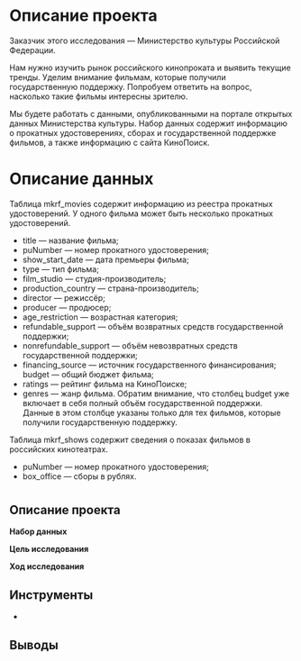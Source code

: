 # Описание проекта

Заказчик этого исследования — Министерство культуры Российской Федерации. 

Нам нужно изучить рынок российского кинопроката и выявить текущие тренды. Уделим внимание фильмам, которые получили государственную поддержку. Попробуем ответить на вопрос, насколько такие фильмы интересны зрителю. 

Мы будете работать с данными, опубликованными на портале открытых данных Министерства культуры. Набор данных содержит информацию о прокатных удостоверениях, сборах и государственной поддержке фильмов, а также информацию с сайта КиноПоиск. 

# Описание данных

Таблица mkrf_movies содержит информацию из реестра прокатных удостоверений. У одного фильма может быть несколько прокатных удостоверений. 

* title — название фильма;
* puNumber — номер прокатного удостоверения;
* show_start_date — дата премьеры фильма;
* type — тип фильма;
* film_studio — студия-производитель;
* production_country — страна-производитель;
* director — режиссёр;
* producer — продюсер;
* age_restriction — возрастная категория;
* refundable_support — объём возвратных средств государственной поддержки;
* nonrefundable_support — объём невозвратных средств государственной поддержки;
* financing_source — источник государственного финансирования;
budget — общий бюджет фильма;
* ratings — рейтинг фильма на КиноПоиске;
* genres — жанр фильма.
Обратим внимание, что столбец budget уже включает в себя полный объём государственной поддержки. Данные в этом столбце указаны только для тех фильмов, которые получили государственную поддержку. 

Таблица mkrf_shows содержит сведения о показах фильмов в российских кинотеатрах.
* puNumber — номер прокатного удостоверения;
* box_office — сборы в рублях.

# 

## Описание проекта

**Набор данных**


**Цель исследования**

**Ход исследования**


## Инструменты
- 

## Выводы
